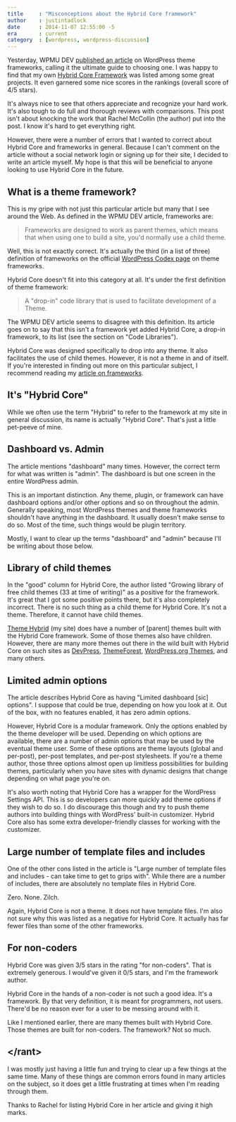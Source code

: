 ```yaml
---
title     : "Misconceptions about the Hybrid Core framework"
author    : justintadlock
date      : 2014-11-07 12:55:00 -5
era       : current
category  : [wordpress, wordpress-discussion]
---
```


Yesterday, WPMU DEV [published an article](http://premium.wpmudev.org/blog/choosing-a-wordpress-theme-framework-the-ultimate-guide/ "Choosing a WordPress Theme Framework – the Ultimate Guide") on WordPress theme frameworks, calling it the ultimate guide to choosing one.  I was happy to find that my own [Hybrid Core Framework](http://themehybrid.com/hybrid-core) was listed among some great projects.  It even garnered some nice scores in the rankings (overall score of 4/5 stars).

It's always nice to see that others appreciate and recognize your hard work.  It's also tough to do full and thorough reviews with comparisons.  This post isn't about knocking the work that Rachel McCollin (the author) put into the post.  I know it's hard to get everything right.

However, there were a number of errors that I wanted to correct about Hybrid Core and frameworks in general.  Because I can't comment on the article without a social network login or signing up for their site, I decided to write an article myself.  My hope is that this will be beneficial to anyone looking to use Hybrid Core in the future.

## What is a theme framework?

This is my gripe with not just this particular article but many that I see around the Web.  As defined in the WPMU DEV article, frameworks are:

> Frameworks are designed to work as parent themes, which means that when using one to build a site, you'd normally use a child theme.

Well, this is not exactly correct.  It's actually the third (in a list of three) definition of frameworks on the official [WordPress Codex page](http://codex.wordpress.org/Theme_Frameworks) on theme frameworks.

Hybrid Core doesn't fit into this category at all.  It's under the first definition of theme framework:

> A "drop-in" code library that is used to facilitate development of a Theme.

The WPMU DEV article seems to disagree with this definition.  Its article goes on to say that this isn't a framework yet added Hybrid Core, a drop-in framework, to its list (see the section on "Code Libraries").

Hybrid Core was designed specifically to drop into any theme.  It also facilitates the use of child themes.  However, it is not a theme in and of itself.  If you're interested in finding out more on this particular subject, I recommend reading my [article on frameworks](http://justintadlock.com/archives/2010/08/16/frameworks-parent-child-and-grandchild-themes).

## It's "Hybrid Core"

While we often use the term "Hybrid" to refer to the framework at my site in general discussion, its name is actually "Hybrid Core".  That's just a little pet-peeve of mine.

## Dashboard vs. Admin

The article mentions "dashboard" many times.  However, the correct term for what was written is "admin".  The dashboard is but one screen in the entire WordPress admin.

This is an important distinction.  Any theme, plugin, or framework can have dashboard options and/or other options and so on throughout the admin.  Generally speaking, most WordPress themes and theme frameworks shouldn't have anything in the dashboard.  It usually doesn't make sense to do so.  Most of the time, such things would be plugin territory.

Mostly, I want to clear up the terms "dashboard" and "admin" because I'll be writing about those below.

## Library of child themes

In the "good" column for Hybrid Core, the author listed "Growing library of free child themes (33 at time of writing)" as a positive for the framework.  It's great that I got some positive points there, but it's also completely incorrect.  There is no such thing as a child theme for Hybrid Core.  It's not a theme.  Therefore, it cannot have child themes.

[Theme Hybrid](http://themehybrid.com) (my site) does have a number of [parent] themes built with the Hybrid Core framework.  Some of those themes also have children.  However, there are many more themes out there in the wild built with Hybrid Core on such sites as [DevPress](http://devpress.com), [ThemeForest](http://themeforest.net), [WordPress.org Themes](http://wordpress.org/themes), and many others.

## Limited admin options

The article describes Hybrid Core as having "Limited dashboard [sic] options".  I suppose that could be true, depending on how you look at it.  Out of the box, with no features enabled, it has zero admin options.

However, Hybrid Core is a modular framework.  Only the options enabled by the theme developer will be used.  Depending on which options are available, there are a number of admin options that may be used by the eventual theme user.  Some of these options are theme layouts (global and per-post), per-post templates, and per-post stylesheets.  If you're a theme author, those three options almost open up limitless possibilities for building themes, particularly when you have sites with dynamic designs that change depending on what page you're on.

It's also worth noting that Hybrid Core has a wrapper for the WordPress Settings API.  This is so developers can more quickly add theme options if they wish to do so.  I do discourage this though and try to push theme authors into building things with WordPress' built-in customizer.  Hybrid Core also has some extra developer-friendly classes for working with the customizer.

## Large number of template files and includes

One of the other cons listed in the article is "Large number of template files and includes - can take time to get to grips with".  While there are a number of includes, there are absolutely no template files in Hybrid Core.

Zero.  None.  Zilch.

Again, Hybrid Core is not a theme.  It does not have template files.  I'm also not sure why this was listed as a negative for Hybrid Core.  It actually has far fewer files than some of the other frameworks.

## For non-coders

Hybrid Core was given 3/5 stars in the rating "for non-coders".  That is extremely generous.  I would've given it 0/5 stars, and I'm the framework author.

Hybrid Core in the hands of a non-coder is not such a good idea.  It's a framework.  By that very definition, it is meant for programmers, not users.  There'd be no reason ever for a user to be messing around with it.

Like I mentioned earlier, there are many themes built with Hybrid Core.  Those themes are built for non-coders.  The framework?  Not so much.

## &lt;/rant>

I was mostly just having a little fun and trying to clear up a few things at the same time.  Many of these things are common errors found in many articles on the subject, so it does get a little frustrating at times when I'm reading through them.

Thanks to Rachel for listing Hybrid Core in her article and giving it high marks.

